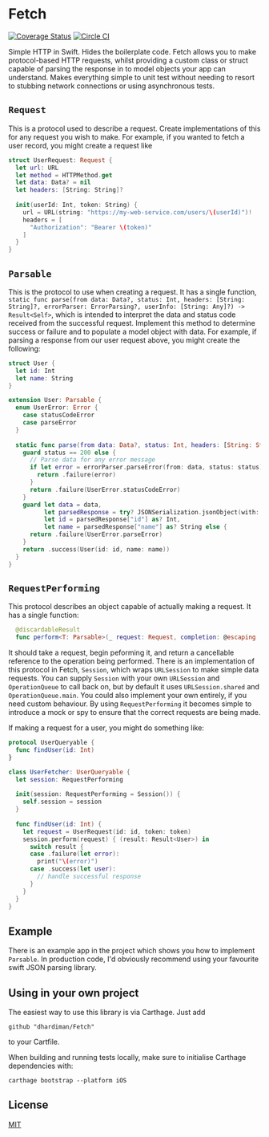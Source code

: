 # Fetch
[![Coverage Status](https://coveralls.io/repos/github/dhardiman/Fetch/badge.svg)](https://coveralls.io/github/dhardiman/Fetch)
[![Circle CI](https://circleci.com/gh/dhardiman/Fetch.svg?style=svg)](https://circleci.com/gh/dhardiman/Fetch)

Simple HTTP in Swift. Hides the boilerplate code. Fetch allows you to make protocol-based HTTP requests, whilst providing a custom class or struct capable of parsing the response in to model objects your app can understand. Makes everything simple to unit test without needing to resort to stubbing network connections or using asynchronous tests.

## `Request`
This is a protocol used to describe a request. Create implementations of this for any request you wish to make. For example, if you wanted to fetch a user record, you might create a request like

```swift
struct UserRequest: Request {
  let url: URL
  let method = HTTPMethod.get
  let data: Data? = nil
  let headers: [String: String]?
  
  init(userId: Int, token: String) {
    url = URL(string: "https://my-web-service.com/users/\(userId)")!
    headers = [
      "Authorization": "Bearer \(token)"
    ]
  }
}
```

## `Parsable`
This is the protocol to use when creating a request. It has a single function, `static func parse(from data: Data?, status: Int, headers: [String: String]?, errorParser: ErrorParsing?, userInfo: [String: Any]?) -> Result<Self>`, which is intended to interpret the data and status code received from the successful request. Implement this method to determine success or failure and to populate a model object with data. For example, if parsing a response from our user request above, you might create the following:

```swift
struct User {
  let id: Int
  let name: String
}

extension User: Parsable {
  enum UserError: Error {
    case statusCodeError
    case parseError
  }
  
  static func parse(from data: Data?, status: Int, headers: [String: String]?, errorParser: ErrorParsing?, userInfo: [String: Any]?) -> Result<User> {
    guard status == 200 else {
      // Parse data for any error message
      if let error = errorParser.parseError(from: data, status: status) {
        return .failure(error)
      }
      return .failure(UserError.statusCodeError)
    }
    guard let data = data, 
          let parsedResponse = try? JSONSerialization.jsonObject(with: data, options: []) as? [[String: AnyObject]],
          let id = parsedResponse["id"] as? Int,
          let name = parsedResponse["name"] as? String else {
      return .failure(UserError.parseError)
    }
    return .success(User(id: id, name: name))
  }
}
```

## `RequestPerforming`
This protocol describes an object capable of actually making a request. It has a single function:
```swift
  @discardableResult
  func perform<T: Parsable>(_ request: Request, completion: @escaping (Result<T>) -> Void) -> Cancellable
```

It should take a request, begin peforming it, and return a cancellable reference to the operation being performed. There is an implementation of this protocol in Fetch, `Session`, which wraps `URLSession` to make simple data requests. You can supply `Session` with your own `URLSession` and `OperationQueue` to call back on, but by default it uses `URLSession.shared` and `OperationQueue.main`. You could also implement your own entirely, if you need custom behaviour. By using `RequestPerforming` it becomes simple to introduce a mock or spy to ensure that the correct requests are being made.

If making a request for a user, you might do something like:

```swift
protocol UserQueryable {
  func findUser(id: Int)
}

class UserFetcher: UserQueryable {
  let session: RequestPerforming
  
  init(session: RequestPerforming = Session()) {
    self.session = session
  }
  
  func findUser(id: Int) {
    let request = UserRequest(id: id, token: token)
    session.perform(request) { (result: Result<User>) in
      switch result {
      case .failure(let error):
        print("\(error)")
      case .success(let user):
        // handle successful response  
      }
    }
  }
}
```

## Example
There is an example app in the project which shows you how to implement `Parsable`. In production code, I'd obviously recommend using your favourite swift JSON parsing library.

## Using in your own project
The easiest way to use this library is via Carthage. Just add

    github "dhardiman/Fetch"
to your Cartfile.

When building and running tests locally, make sure to initialise Carthage dependencies with:

`carthage bootstrap --platform iOS`

## License
[MIT](LICENSE.md) 

